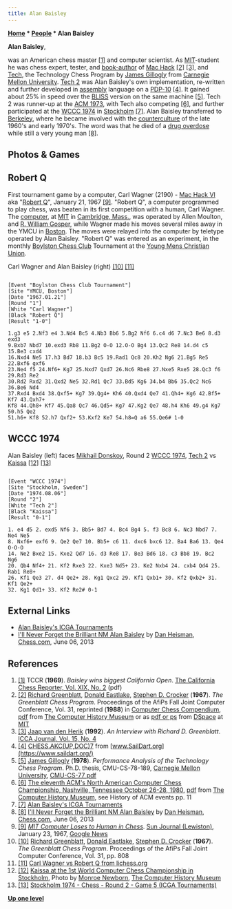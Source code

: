 ```yaml
---
title: Alan Baisley
---
```

**[Home](Home "Home") * [People](People "People") * Alan Baisley**

**Alan Baisley**,

was an American chess master <a id="cite-note-1" href="#cite-ref-1">[1]</a> and computer scientist. As [MIT](Massachusetts_Institute_of_Technology "Massachusetts Institute of Technology")-student he was chess expert, tester, and [book-author](Category:Opening_Book_Author "Category:Opening Book Author") of [Mac Hack](Mac_Hack "Mac Hack") <a id="cite-note-2" href="#cite-ref-2">[2]</a> <a id="cite-note-3" href="#cite-ref-3">[3]</a>, and [Tech](Tech "Tech"), the Technology Chess Program by [James Gillogly](James_Gillogly "James Gillogly") from [Carnegie Mellon University](Carnegie_Mellon_University "Carnegie Mellon University"). [Tech 2](Tech#Tech2 "Tech") was Alan Baisley's own implementation, re-written and further developed in [assembly](Assembly "Assembly") language on a [PDP-10](PDP-10 "PDP-10") <a id="cite-note-4" href="#cite-ref-4">[4]</a>. It gained about 25% in speed over the [BLISS](http://en.wikipedia.org/wiki/BLISS) version on the same machine <a id="cite-note-5" href="#cite-ref-5">[5]</a>. Tech 2 was runner-up at the [ACM 1973](ACM_1973 "ACM 1973"), with Tech also competing <a id="cite-note-6" href="#cite-ref-6">[6]</a>, and further participated at the [WCCC 1974](WCCC_1974 "WCCC 1974") in [Stockholm](https://en.wikipedia.org/wiki/Stockholm) <a id="cite-note-7" href="#cite-ref-7">[7]</a>. Alan Baisley transferred to [Berkeley](http://en.wikipedia.org/wiki/Berkeley,_California), where he became involved with the [counterculture](http://en.wikipedia.org/wiki/Counterculture_of_the_1960s) of the late 1960's and early 1970's. The word was that he died of a [drug overdose](https://en.wikipedia.org/wiki/Drug_overdose) while still a very young man <a id="cite-note-8" href="#cite-ref-8">[8]</a>.

## Photos & Games

## Robert Q

First tournament game by a computer, Carl Wagner (2190) - [Mac Hack VI](Mac_Hack "Mac Hack") aka "[Robert Q](Template:Robert_Q "Template:Robert Q")", January 21, 1967 <a id="cite-note-9" href="#cite-ref-9">[9]</a>.
"Robert Q", a computer programmed to play chess, was beaten in its first competition with a human, Carl Wagner. The [computer](PDP-6 "PDP-6"), at [MIT](Massachusetts_Institute_of_Technology "Massachusetts Institute of Technology") in [Cambridge, Mass.](https://en.wikipedia.org/wiki/Cambridge,_Massachusetts), was operated by Allen Moulton, and [R. William Gosper](Bill_Gosper "Bill Gosper"), while Wagner made his moves several miles away in the YMCU in [Boston](https://en.wikipedia.org/wiki/Boston). The moves were relayed into the computer by teletype operated by Alan Baisley. "Robert Q" was entered as an experiment, in the monthly [Boylston Chess Club](http://www.boylstonchessclub.org/) Tournament at the [Young Mens Christian Union](https://en.wikipedia.org/wiki/Boston_Young_Men%27s_Christian_Union).

[](File:RobertQAlanBaisley1967.JPG)
Carl Wagner and Alan Baisley (right) <a id="cite-note-10" href="#cite-ref-10">[10]</a> <a id="cite-note-11" href="#cite-ref-11">[11]</a>

```

[Event "Boylston Chess Club Tournament"]
[Site "YMCU, Boston"]
[Date "1967.01.21"]
[Round "1"]
[White "Carl Wagner"]
[Black "Robert Q"]
[Result "1-0"]

1.g3 e5 2.Nf3 e4 3.Nd4 Bc5 4.Nb3 Bb6 5.Bg2 Nf6 6.c4 d6 7.Nc3 Be6 8.d3 exd3
9.Bxb7 Nbd7 10.exd3 Rb8 11.Bg2 O-O 12.O-O Bg4 13.Qc2 Re8 14.d4 c5 15.Be3 cxd4
16.Nxd4 Ne5 17.h3 Bd7 18.b3 Bc5 19.Rad1 Qc8 20.Kh2 Ng6 21.Bg5 Re5 22.Bxf6 gxf6
23.Ne4 f5 24.Nf6+ Kg7 25.Nxd7 Qxd7 26.Nc6 Rbe8 27.Nxe5 Rxe5 28.Qc3 f6 29.Rd3 Re2
30.Rd2 Rxd2 31.Qxd2 Ne5 32.Rd1 Qc7 33.Bd5 Kg6 34.b4 Bb6 35.Qc2 Nc6 36.Be6 Nd4
37.Rxd4 Bxd4 38.Qxf5+ Kg7 39.Qg4+ Kh6 40.Qxd4 Qe7 41.Qh4+ Kg6 42.Bf5+ Kf7 43.Qxh7+
Kf8 44.Qh8+ Kf7 45.Qa8 Qc7 46.Qd5+ Kg7 47.Kg2 Qe7 48.h4 Kh6 49.g4 Kg7 50.h5 Qe2
51.h6+ Kf8 52.h7 Qxf2+ 53.Kxf2 Ke7 54.h8=Q a6 55.Qe6# 1-0

```

## WCCC 1974

[](File:Kaissa_Baisley_Donskoy.jpg)
Alan Baisley (left) faces [Mikhail Donskoy](Mikhail_Donskoy "Mikhail Donskoy"), Round 2 [WCCC 1974](WCCC_1974 "WCCC 1974"), [Tech 2](Tech "Tech") vs [Kaissa](Kaissa "Kaissa") <a id="cite-note-12" href="#cite-ref-12">[12]</a> <a id="cite-note-13" href="#cite-ref-13">[13]</a>

```

[Event "WCCC 1974"]
[Site "Stockholm, Sweden"]
[Date "1974.08.06"]
[Round "2"]
[White "Tech 2"]
[Black "Kaissa"]
[Result "0-1"]

1. e4 d5 2. exd5 Nf6 3. Bb5+ Bd7 4. Bc4 Bg4 5. f3 Bc8 6. Nc3 Nbd7 7. Ne4 Ne5
8. Nxf6+ exf6 9. Qe2 Qe7 10. Bb5+ c6 11. dxc6 bxc6 12. Ba4 Ba6 13. Qe4 O-O-O
14. Ne2 Bxe2 15. Kxe2 Qd7 16. d3 Re8 17. Be3 Bd6 18. c3 Bb8 19. Bc2 Ng6
20. Qb4 Nf4+ 21. Kf2 Rxe3 22. Kxe3 Nd5+ 23. Ke2 Nxb4 24. cxb4 Qd4 25. Rab1 Re8+
26. Kf1 Qe3 27. d4 Qe2+ 28. Kg1 Qxc2 29. Kf1 Qxb1+ 30. Kf2 Qxb2+ 31. Kf1 Qe2+
32. Kg1 Qd1+ 33. Kf2 Re2# 0-1

```

## External Links

- [Alan Baisley's ICGA Tournaments](https://www.game-ai-forum.org/icga-tournaments/person.php?id=445)
- [I'll Never Forget the Brilliant NM Alan Baisley](http://www.chess.com/blog/danheisman/ill-never-forget-nm-alan-baisley) by [Dan Heisman](Dan_Heisman "Dan Heisman"), [Chess.com](index.php?title=Chess.com&action=edit&redlink=1 "Chess.com (page does not exist)"), June 06, 2013

## References

1. <a id="cite-ref-1" href="#cite-note-1">[1]</a> TCCR (**1969**). *Baisley wins biggest California Open*. [The California Chess Reporter, Vol. XIX, No. 2](http://www.chessdryad.com/articles/ccr/V19N2.pdf) (pdf)
1. <a id="cite-ref-2" href="#cite-note-2">[2]</a> [Richard Greenblatt](Richard_Greenblatt "Richard Greenblatt"), [Donald Eastlake](Donald_Eastlake "Donald Eastlake"), [Stephen D. Crocker](Stephen_D._Crocker "Stephen D. Crocker") (**1967**). *The Greenblatt Chess Program*. Proceedings of the AfiPs Fall Joint Computer Conference, Vol. 31, reprinted (**1988**) in [Computer Chess Compendium](Computer_Chess_Compendium "Computer Chess Compendium"), [pdf](http://archive.computerhistory.org/projects/chess/related_materials/text/2-4.Greenblatt_Chess_Program/The_Greenblatt_Chess_Program.Greenblatt_Eastlake_Crocker.1967.Fall_Joint_Computer_Conference.062303060.sm.pdf) from [The Computer History Museum](The_Computer_History_Museum "The Computer History Museum") or as [pdf or ps](http://dspace.mit.edu/handle/1721.1/6176) from [DSpace](http://libraries.mit.edu/dspace-mit/) at [MIT](Massachusetts_Institute_of_Technology "Massachusetts Institute of Technology")
1. <a id="cite-ref-3" href="#cite-note-3">[3]</a> [Jaap van den Herik](Jaap_van_den_Herik "Jaap van den Herik") (**1992**). *An Interview with Richard D. Greenblatt*. [ICCA Journal, Vol. 15, No. 4](ICGA_Journal#15_4 "ICGA Journal")
1. <a id="cite-ref-4" href="#cite-note-4">[4]</a> [CHESS.AKC(UP,DOC)7](https://goo.gl/yvk5Gt) from [www.SailDart.org](https://www.saildart.org/)
1. <a id="cite-ref-5" href="#cite-note-5">[5]</a> [James Gillogly](James_Gillogly "James Gillogly") (**1978**). *Performance Analysis of the Technology Chess Program*. Ph.D. thesis, CMU-CS-78-189, [Carnegie Mellon University](Carnegie_Mellon_University "Carnegie Mellon University"), [CMU-CS-77 pdf](http://reports-archive.adm.cs.cmu.edu/anon/anon/usr/ftp/scan/CMU-CS-77-gillogly.pdf)
1. <a id="cite-ref-6" href="#cite-note-6">[6]</a> [The eleventh ACM's North American Computer Chess Championship, Nashville, Tennessee October 26-28, 1980](http://www.computerhistory.org/chess/full_record.php?iid=doc-431614f6cdeeb), [pdf](http://archive.computerhistory.org/projects/chess/related_materials/text/3-1%20and%203-2%20and%203-3.1980_11th_ACM_NACCC/The_Eleventh_ACMs_North_American_Computer_Chess_Championship.1980.062303015.sm.pdf) from [The Computer History Museum](The_Computer_History_Museum "The Computer History Museum"), see History of ACM events pp. 11
1. <a id="cite-ref-7" href="#cite-note-7">[7]</a> [Alan Baisley's ICGA Tournaments](https://www.game-ai-forum.org/icga-tournaments/person.php?id=445)
1. <a id="cite-ref-8" href="#cite-note-8">[8]</a> [I'll Never Forget the Brilliant NM Alan Baisley](http://www.chess.com/blog/danheisman/ill-never-forget-nm-alan-baisley) by [Dan Heisman](Dan_Heisman "Dan Heisman"), [Chess.com](index.php?title=Chess.com&action=edit&redlink=1 "Chess.com (page does not exist)"), June 06, 2013
1. <a id="cite-ref-9" href="#cite-note-9">[9]</a> *[MIT Computer Loses to Human in Chess](http://news.google.com/newspapers?nid=1928&dat=19670123&id=O2ggAAAAIBAJ&sjid=1GYFAAAAIBAJ&pg=2308,2313204)*. [Sun Journal (Lewiston)](https://en.wikipedia.org/wiki/Sun_Journal_%28Lewiston%29), January 23, 1967, [Google News](https://en.wikipedia.org/wiki/Google_News)
1. <a id="cite-ref-10" href="#cite-note-10">[10]</a> [Richard Greenblatt](Richard_Greenblatt "Richard Greenblatt"), [Donald Eastlake](Donald_Eastlake "Donald Eastlake"), [Stephen D. Crocker](Stephen_D._Crocker "Stephen D. Crocker") (**1967**). *The Greenblatt Chess Program*. Proceedings of the AfiPs Fall Joint Computer Conference, Vol. 31, pp. 808
1. <a id="cite-ref-11" href="#cite-note-11">[11]</a>
   [Carl Wagner vs Robert Q from lichess.org](https://lichess.org/kyBnGoLK)
1. <a id="cite-ref-12" href="#cite-note-12">[12]</a> [Kaissa at the 1st World Computer Chess Championship in Stockholm](http://www.computerhistory.org/chess/full_record.php?iid=stl-430b9bbd92710), Photo by [Monroe Newborn](Monroe_Newborn "Monroe Newborn"), [The Computer History Museum](The_Computer_History_Museum "The Computer History Museum")
1. <a id="cite-ref-13" href="#cite-note-13">[13]</a> [Stockholm 1974 - Chess - Round 2 - Game 5 (ICGA Tournaments)](http://www.game-ai-forum.org/icga-tournaments/round.php?tournament=7&round=2&id=5)

**[Up one level](People "People")**

